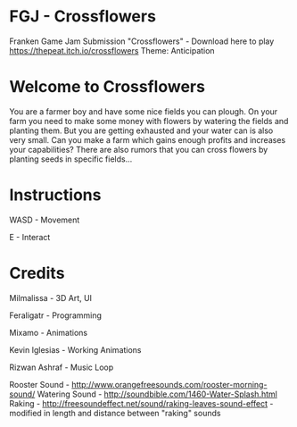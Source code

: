 # FGJ - Crossflowers

Franken Game Jam Submission "Crossflowers" - Download here to play https://thepeat.itch.io/crossflowers
Theme: Anticipation

# Welcome to Crossflowers
You are a farmer boy and have some nice fields you can plough. On your farm you need to make some money with flowers by watering the fields and planting them. But you are getting exhausted and your water can is also very small. Can you make a farm which gains enough profits and increases your capabilities? There are also rumors that you can cross flowers by planting seeds in specific fields...



# Instructions
WASD - Movement

E - Interact

# Credits
Milmalissa - 3D Art, UI

Feraligatr - Programming

Mixamo - Animations

Kevin Iglesias - Working Animations

Rizwan Ashraf - Music Loop

Rooster Sound - http://www.orangefreesounds.com/rooster-morning-sound/
Watering Sound - http://soundbible.com/1460-Water-Splash.html
Raking - http://freesoundeffect.net/sound/raking-leaves-sound-effect - modified in length and distance between "raking" sounds

